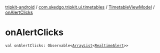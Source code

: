 [tripkit-android](../../index.md) / [com.skedgo.tripkit.ui.timetables](../index.md) / [TimetableViewModel](index.md) / [onAlertClicks](./on-alert-clicks.md)

# onAlertClicks

`val onAlertClicks: Observable<`[`ArrayList`](https://kotlinlang.org/api/latest/jvm/stdlib/kotlin.collections/-array-list/index.html)`<`[`RealtimeAlert`](../../com.skedgo.android.common.model/-realtime-alert/index.md)`>>`